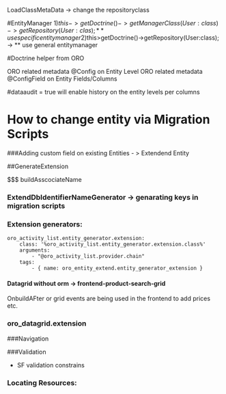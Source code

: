 LoadClassMetaData -> change the repositoryclass

#EntityManager
1)$this->getDoctrine()->getManagerClass(User:class)->getRepository(User:clas); ** use specific entity manager
2)$this>getDoctrine()->getRepository(User:class); -> ** use general entitymanager

#Doctrine helper from ORO

ORO related metadata @Config on Entity Level
ORO related metadata @ConfigField on Entity Fields/Columns

#dataaudit = true will enable history on the entity levels per columns

# How to change entity via Migration Scripts


###Adding custom field on existing Entities - > Extendend Entity


##GenerateExtension  


$$$ buildAsscociateName

### ExtendDbIdentifierNameGenerator -> genarating keys in migration scripts

### Extension generators:
    oro_activity_list.entity_generator.extension:
        class: '%oro_activity_list.entity_generator.extension.class%'
        arguments:
            - "@oro_activity_list.provider.chain"
        tags:
            - { name: oro_entity_extend.entity_generator_extension }
            
#### Datagrid without orm -> frontend-product-search-grid
OnbuildAFter or grid events are being used in the frontend to add prices etc.

### oro_datagrid.extension         


###Navigation


###Validation
- SF validation constrains   



### Locating Resources:

